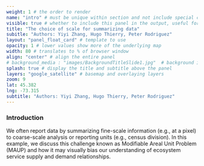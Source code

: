 ```yaml
---
weight: 1 # the order to render
name: "intro" # must be unique within section and not include special characters
visible: true # whether to include this panel in the output, useful for testing
title: "The choice of scale for summarizing data"
subitle: "Authors: Yiyi Zhang, Hugo Thierry, Peter Rodriguez"
layout: "panel_float_card" # template to use
opacity: 1 # lower values show more of the underlying map
width: 80 # translates to % of browser window
align: "center" # align the entire panel
# background_media : "images/BackgroundTitleSlide1.jpg"  # background image rendered behind the panel, covering map
splash: true # display the title and subtitle above the panel
layers: "google_satellite" # basemap and overlaying layers
zoom: 9
lat: 45.382
lng: -73.315
subtitle: "Authors: Yiyi Zhang, Hugo Thierry, Peter Rodriguez"
---
```

### Introduction

<!-- We often report data by summarizing individual information (e.g., at a pixel) to coarser scale analysis units (e.g., census division). In this example, we discuss the consequences of summarizing data to different units.

In addition to the resolution, boundaries used to aggregate smaller scale data may influence the visual assessment of ecosystem service supply and demand information and relationships. -->

We often report data by summarizing fine-scale information (e.g., at a pixel) to coarse-scale analysis or reporting units (e.g., census division). In this example, we discuss this challenge known as Modifiable Areal Unit Problem (MAUP) and how it may visually bias our understanding of ecosystem service supply and demand relationships. 